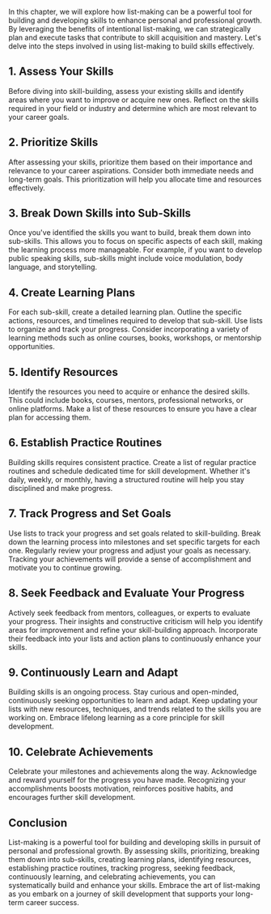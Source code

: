 
In this chapter, we will explore how list-making can be a powerful tool for building and developing skills to enhance personal and professional growth. By leveraging the benefits of intentional list-making, we can strategically plan and execute tasks that contribute to skill acquisition and mastery. Let's delve into the steps involved in using list-making to build skills effectively.

**1. Assess Your Skills**
-------------------------

Before diving into skill-building, assess your existing skills and identify areas where you want to improve or acquire new ones. Reflect on the skills required in your field or industry and determine which are most relevant to your career goals.

**2. Prioritize Skills**
------------------------

After assessing your skills, prioritize them based on their importance and relevance to your career aspirations. Consider both immediate needs and long-term goals. This prioritization will help you allocate time and resources effectively.

**3. Break Down Skills into Sub-Skills**
----------------------------------------

Once you've identified the skills you want to build, break them down into sub-skills. This allows you to focus on specific aspects of each skill, making the learning process more manageable. For example, if you want to develop public speaking skills, sub-skills might include voice modulation, body language, and storytelling.

**4. Create Learning Plans**
----------------------------

For each sub-skill, create a detailed learning plan. Outline the specific actions, resources, and timelines required to develop that sub-skill. Use lists to organize and track your progress. Consider incorporating a variety of learning methods such as online courses, books, workshops, or mentorship opportunities.

**5. Identify Resources**
-------------------------

Identify the resources you need to acquire or enhance the desired skills. This could include books, courses, mentors, professional networks, or online platforms. Make a list of these resources to ensure you have a clear plan for accessing them.

**6. Establish Practice Routines**
----------------------------------

Building skills requires consistent practice. Create a list of regular practice routines and schedule dedicated time for skill development. Whether it's daily, weekly, or monthly, having a structured routine will help you stay disciplined and make progress.

**7. Track Progress and Set Goals**
-----------------------------------

Use lists to track your progress and set goals related to skill-building. Break down the learning process into milestones and set specific targets for each one. Regularly review your progress and adjust your goals as necessary. Tracking your achievements will provide a sense of accomplishment and motivate you to continue growing.

**8. Seek Feedback and Evaluate Your Progress**
-----------------------------------------------

Actively seek feedback from mentors, colleagues, or experts to evaluate your progress. Their insights and constructive criticism will help you identify areas for improvement and refine your skill-building approach. Incorporate their feedback into your lists and action plans to continuously enhance your skills.

**9. Continuously Learn and Adapt**
-----------------------------------

Building skills is an ongoing process. Stay curious and open-minded, continuously seeking opportunities to learn and adapt. Keep updating your lists with new resources, techniques, and trends related to the skills you are working on. Embrace lifelong learning as a core principle for skill development.

**10. Celebrate Achievements**
------------------------------

Celebrate your milestones and achievements along the way. Acknowledge and reward yourself for the progress you have made. Recognizing your accomplishments boosts motivation, reinforces positive habits, and encourages further skill development.

**Conclusion**
--------------

List-making is a powerful tool for building and developing skills in pursuit of personal and professional growth. By assessing skills, prioritizing, breaking them down into sub-skills, creating learning plans, identifying resources, establishing practice routines, tracking progress, seeking feedback, continuously learning, and celebrating achievements, you can systematically build and enhance your skills. Embrace the art of list-making as you embark on a journey of skill development that supports your long-term career success.
